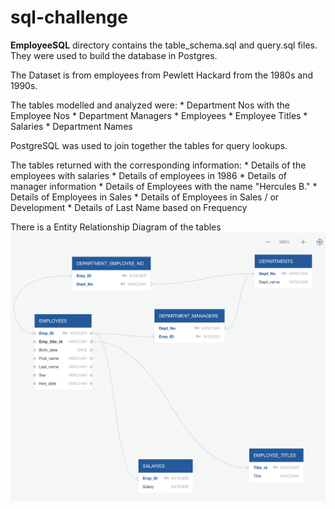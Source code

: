 # sql-challenge

**EmployeeSQL** directory contains the table_schema.sql and query.sql files.  They were used to build the database in Postgres.  

The Dataset is from employees from Pewlett Hackard from the 1980s and 1990s.

The tables modelled and analyzed were:
	* Department Nos with the Employee Nos
	* Department Managers
	* Employees
	* Employee Titles
	* Salaries
	* Department Names

PostgreSQL was used to join together the tables for query lookups.

The tables returned with the corresponding information:
	* Details of the employees with salaries
	* Details of employees in 1986
	* Details of manager information 
	* Details of Employees with the name "Hercules B."
	* Details of Employees in Sales
	* Details of Employees in Sales / or Development
	* Details of Last Name based on Frequency

There is a Entity Relationship Diagram of the tables ![Image of Table](/EmployeeSQL/ERD_Table.png)
